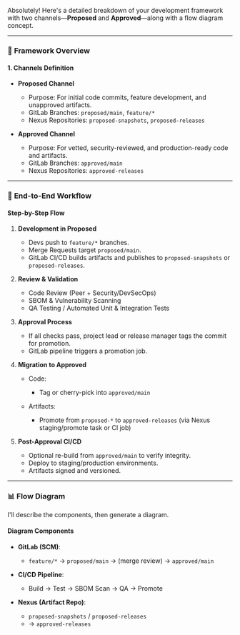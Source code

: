 Absolutely! Here's a detailed breakdown of your development framework with two channels—**Proposed** and **Approved**—along with a flow diagram concept.

---

### 🔧 **Framework Overview**

#### **1. Channels Definition**

* **Proposed Channel**

  * Purpose: For initial code commits, feature development, and unapproved artifacts.
  * GitLab Branches: `proposed/main`, `feature/*`
  * Nexus Repositories: `proposed-snapshots`, `proposed-releases`

* **Approved Channel**

  * Purpose: For vetted, security-reviewed, and production-ready code and artifacts.
  * GitLab Branches: `approved/main`
  * Nexus Repositories: `approved-releases`

---

### 🔄 **End-to-End Workflow**

#### **Step-by-Step Flow**

1. **Development in Proposed**

   * Devs push to `feature/*` branches.
   * Merge Requests target `proposed/main`.
   * GitLab CI/CD builds artifacts and publishes to `proposed-snapshots` or `proposed-releases`.

2. **Review & Validation**

   * Code Review (Peer + Security/DevSecOps)
   * SBOM & Vulnerability Scanning
   * QA Testing / Automated Unit & Integration Tests

3. **Approval Process**

   * If all checks pass, project lead or release manager tags the commit for promotion.
   * GitLab pipeline triggers a promotion job.

4. **Migration to Approved**

   * Code:

     * Tag or cherry-pick into `approved/main`
   * Artifacts:

     * Promote from `proposed-*` to `approved-releases` (via Nexus staging/promote task or CI job)

5. **Post-Approval CI/CD**

   * Optional re-build from `approved/main` to verify integrity.
   * Deploy to staging/production environments.
   * Artifacts signed and versioned.

---

### 📊 **Flow Diagram**

I'll describe the components, then generate a diagram.

#### **Diagram Components**

* **GitLab (SCM)**:

  * `feature/*` → `proposed/main` → (merge review) → `approved/main`
* **CI/CD Pipeline**:

  * Build → Test → SBOM Scan → QA → Promote
* **Nexus (Artifact Repo)**:

  * `proposed-snapshots` / `proposed-releases`
  * → `approved-releases`

